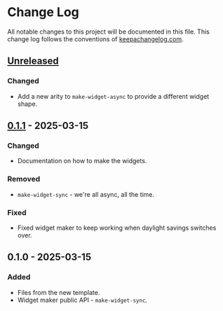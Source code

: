 # Change Log
All notable changes to this project will be documented in this file. This change log follows the conventions of [keepachangelog.com](http://keepachangelog.com/).

## [Unreleased]
### Changed
- Add a new arity to `make-widget-async` to provide a different widget shape.

## [0.1.1] - 2025-03-15
### Changed
- Documentation on how to make the widgets.

### Removed
- `make-widget-sync` - we're all async, all the time.

### Fixed
- Fixed widget maker to keep working when daylight savings switches over.

## 0.1.0 - 2025-03-15
### Added
- Files from the new template.
- Widget maker public API - `make-widget-sync`.

[Unreleased]: https://sourcehost.site/your-name/google-analytics/compare/0.1.1...HEAD
[0.1.1]: https://sourcehost.site/your-name/google-analytics/compare/0.1.0...0.1.1
